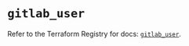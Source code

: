 # `gitlab_user`

Refer to the Terraform Registry for docs: [`gitlab_user`](https://registry.terraform.io/providers/gitlabhq/gitlab/17.11.0/docs/resources/user).
